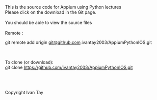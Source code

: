 This is the source code for Appium using Python lectures
<br>
Please click on the download in the Git page. <br>
<br>
You should be able to view the source files
<br><br>
Remote :<br>

git remote add origin git@github.com:ivantay2003/AppiumPythonIOS.git

<br><br>
To clone (or download):<br>
git clone https://github.com/ivantay2003/AppiumPythonIOS.git


<br><br><br>
Copyright Ivan Tay
